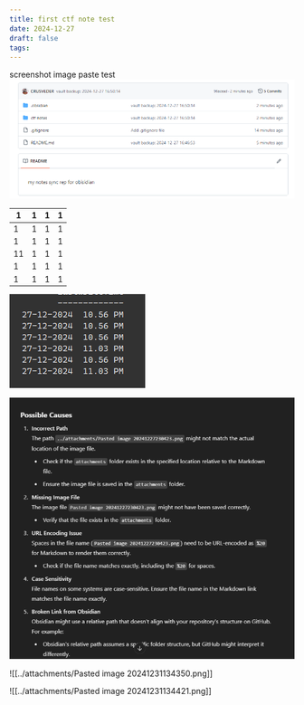 ```yaml
---
title: first ctf note test
date: 2024-12-27
draft: false
tags:
---
```


screenshot image paste test
![](attachments/Pasted%20image%2020241227165227.png)

| 1   | 1   | 1   | 1   |
| --- | --- | --- | --- |
| 1   | 1   | 1   | 1   |
| 1   | 1   | 1   | 1   |
| 11  | 1   | 1   | 1   |
| 1   | 1   | 1   | 1   |
| 1   | 1   | 1   | 1   |




![](../attachments/Pasted%20image%2020241227230423.png)


![](../attachments/Pasted%20image%2020241231122720.png)


![[../attachments/Pasted image 20241231134350.png]]

![[../attachments/Pasted image 20241231134421.png]]